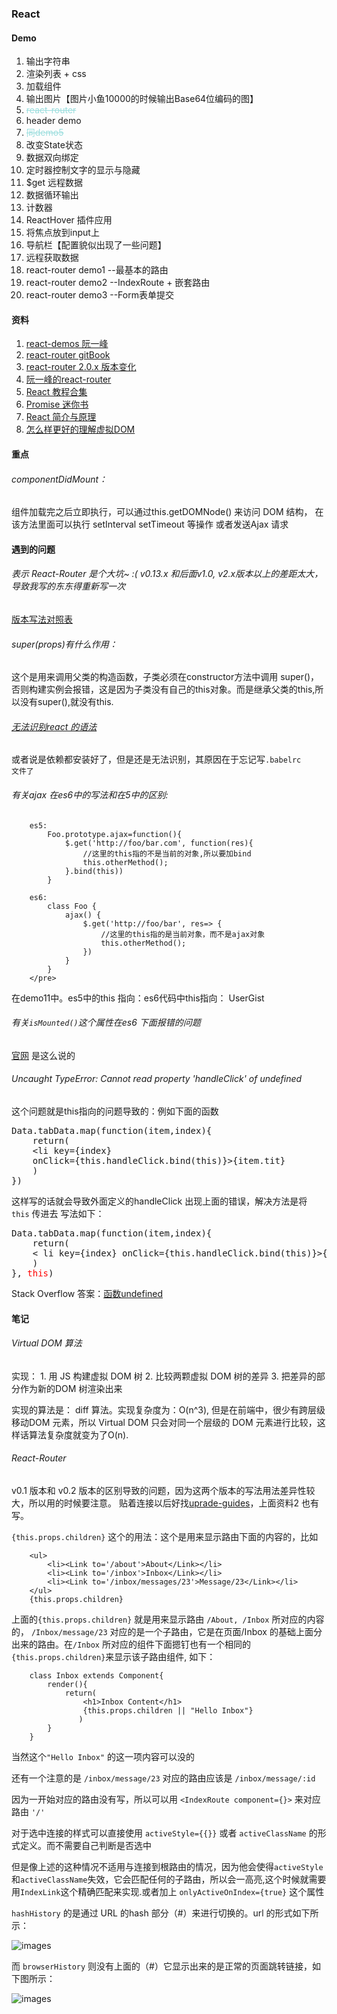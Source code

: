 ### React

#### Demo

1. 输出字符串
2. 渲染列表 + css
3. 加载组件
4. 输出图片【图片小鱼10000的时候输出Base64位编码的图】
5. <del style="color:#9dd;">react-router</del>
6. header demo
7. <del style="color:#9dd;">同demo5</del>
8. 改变State状态
9. 数据双向绑定
10. 定时器控制文字的显示与隐藏
11. $get 远程数据
12. 数据循环输出
13. 计数器
14. ReactHover 插件应用
15. 将焦点放到input上
16. 导航栏【配置貌似出现了一些问题】
17. 远程获取数据
18. react-router demo1 --最基本的路由
19. react-router demo2 --IndexRoute + 嵌套路由
20. react-router demo3 --Form表单提交


#### 资料
1. [react-demos 阮一峰](https://github.com/ruanyf/react-demos/)
1. [react-router gitBook](https://react-guide.github.io/react-router-cn/docs/Introduction.html)
2. [react-router 2.0.x 版本变化](https://github.com/reactjs/react-router/blob/master/upgrade-guides/v2.0.0.md#using-history-with-router)
3. [阮一峰的react-router](http://www.ruanyifeng.com/blog/2016/05/react_router.html)
4. [React 教程合集](http://react-china.org/c/jiao-cheng)
5. [Promise 迷你书](http://liubin.org/promises-book)
6. [React 简介与原理](http://anjia.github.io/2015/07/24/fe_react)
7. [怎么样更好的理解虚拟DOM](http://www.zhihu.com/question/29504639/answer/44680878)


#### 重点
###### componentDidMount： 

组件加载完之后立即执行，可以通过this.getDOMNode() 来访问 DOM 结构，
在该方法里面可以执行 setInterval setTimeout 等操作 或者发送Ajax 请求 

#### 遇到的问题
###### 表示 React-Router  是个大坑~ :( v0.13.x  和后面v1.0, v2.x版本以上的差距太大，导致我写的东东得重新写一次

[版本写法对照表](https://github.com/reactjs/react-router/blob/832c42946c874fe56ffde0066b1088054311cb98/CHANGES.md)  
###### super(props)有什么作用：

这个是用来调用父类的构造函数，子类必须在constructor方法中调用 super()， 否则构建实例会报错，这是因为子类没有自己的this对象。而是继承父类的this,所以没有super(),就没有this.

###### [无法识别react 的语法](http://stackoverflow.com/questions/33460420/babel-loader-jsx-syntaxerror-unexpected-token)

或者说是依赖都安装好了，但是还是无法识别，其原因在于忘记写<code>.babelrc 文件了</code>

###### 有关ajax 在es6中的写法和在5中的区别:

```
	es5:
		Foo.prototype.ajax=function(){
			$.get('http://foo/bar.com', function(res){
				//这里的this指的不是当前的对象,所以要加bind
				this.otherMethod();
			}.bind(this))
		}
```

```
	es6:
		class Foo {
			ajax() {
				$.get('http://foo/bar', res=> {
					//这里的this指的是当前对象，而不是ajax对象
					this.otherMethod();
				})
			}
		}
	</pre>
```


在demo11中。es5中的this 指向：es6代码中this指向： UserGist

###### 有关<code>isMounted()</code>这个属性在es6 下面报错的问题

[官网](https://facebook.github.io/react/blog/2015/12/16/ismounted-antipattern.html) 是这么说的
	
###### Uncaught TypeError: Cannot read property 'handleClick' of undefined

这个问题就是this指向的问题导致的：例如下面的函数
<pre>
Data.tabData.map(function(item,index){
	return(
	&lt;li key={index} 
	onClick={this.handleClick.bind(this)}&gt;{item.tit}</li>
	)
})	
</pre>

这样写的话就会导致外面定义的handleClick 出现上面的错误，解决方法是将 <code>this</code> 传进去 写法如下：

<pre>
Data.tabData.map(function(item,index){
	return(
	&lt; li key={index} onClick={this.handleClick.bind(this)}&gt;{item.tit}</li>
	)
}, <font color="red">this</font>)
</pre>

Stack Overflow 答案：[函数undefined](http://stackoverflow.com/questions/29549375/react-0-13-class-method-undefined)

#### 笔记

###### Virtual DOM 算法

实现：
    1. 用 JS 构建虚拟 DOM 树
    2. 比较两颗虚拟 DOM 树的差异
    3. 把差异的部分作为新的DOM 树渲染出来

实现的算法是： diff 算法。实现复杂度为：O(n^3), 但是在前端中，很少有跨层级移动DOM 元素，所以 Virtual DOM 只会对同一个层级的 DOM 元素进行比较，这样话算法复杂度就变为了O(n).
	
	
###### React-Router 


v0.1 版本和 v0.2 版本的区别导致的问题，因为这两个版本的写法用法差异性较大，所以用的时候要注意。 贴着连接以后好找[uprade-guides](https://github.com/reactjs/react-router/tree/master/upgrade-guides)，上面资料2 也有写。

``{this.props.children}`` 这个的用法：这个是用来显示路由下面的内容的，比如


```
    <ul>
	    <li><Link to='/about'>About</Link></li>
	    <li><Link to='/inbox'>Inbox</Link></li>
        <li><Link to='/inbox/messages/23'>Message/23</Link></li>
    </ul>
	{this.props.children}
```

上面的``{this.props.children}`` 就是用来显示路由 ``/About, /Inbox`` 所对应的内容的， ``/Inbox/message/23`` 对应的是一个子路由，它是在页面/Inbox 的基础上面分出来的路由。在``/Inbox`` 所对应的组件下面摁钉也有一个相同的``{this.props.children}``来显示该子路由组件, 如下：

```
    class Inbox extends Component{
        render(){
            return(
                <h1>Inbox Content</h1>
                {this.props.children || "Hello Inbox"}
               )
        }
    }
```
当然这个``"Hello Inbox"`` 的这一项内容可以没的

还有一个注意的是 ``/inbox/message/23`` 对应的路由应该是 ``/inbox/message/:id``

因为一开始对应的路由没有写，所以可以用 ``<IndexRoute component={}>`` 来对应路由 ``'/'``

对于选中连接的样式可以直接使用 ``activeStyle={{}}`` 或者 ``activeClassName`` 的形式定义。而不需要自己判断是否选中

但是像上述的这种情况不适用与连接到根路由的情况，因为他会使得``activeStyle``和``activeClassName``失效，它会匹配任何的子路由，所以会一高亮,这个时候就需要用``IndexLink``这个精确匹配来实现.或者加上 ``onlyActiveOnIndex={true}`` 这个属性

``hashHistory`` 的是通过 URL 的hash 部分（#）来进行切换的。url 的形式如下所示：

![images](http://7xlqb6.com1.z0.glb.clouddn.com/react-router-history.png)
 
 
而 ``browserHistory`` 则没有上面的（#）它显示出来的是正常的页面跳转链接，如下图所示：

![images](http://7xlqb6.com1.z0.glb.clouddn.com/react-router-browserHistory.png)

